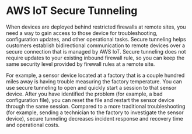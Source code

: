 # AWS IoT Secure Tunneling<a name="secure-tunneling"></a>

When devices are deployed behind restricted firewalls at remote sites, you need a way to gain access to those device for troubleshooting, configuration updates, and other operational tasks\. Secure tunneling helps customers establish bidirectional communication to remote devices over a secure connection that is managed by AWS IoT\. Secure tunneling does not require updates to your existing inbound firewall rule, so you can keep the same security level provided by firewall rules at a remote site\.

For example, a sensor device located at a factory that is a couple hundred miles away is having trouble measuring the factory temperature\. You can use secure tunneling to open and quickly start a session to that sensor device\. After you have identified the problem \(for example, a bad configuration file\), you can reset the file and restart the sensor device through the same session\. Compared to a more traditional troubleshooting \(for example, sending a technician to the factory to investigate the sensor device\), secure tunneling decreases incident response and recovery time and operational costs\.